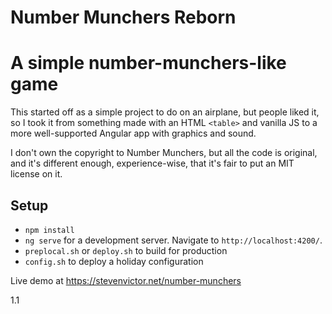 # Number Munchers Reborn

# A simple number-munchers-like game

This started off as a simple project to do on an airplane, but people liked it, so I took it from
something made with an HTML `<table>` and vanilla JS to a more well-supported Angular app with graphics
and sound.

I don't own the copyright to Number Munchers, but all the code is original, and it's different enough, experience-wise,
that it's fair to put an MIT license on it.

## Setup

- `npm install`
- `ng serve` for a development server. Navigate to `http://localhost:4200/`.
- `preplocal.sh` or `deploy.sh` to build for production
- `config.sh` to deploy a holiday configuration

Live demo at https://stevenvictor.net/number-munchers

1.1
